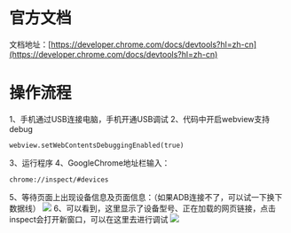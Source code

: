 # 官方文档
文档地址：[https://developer.chrome.com/docs/devtools?hl=zh-cn](https://developer.chrome.com/docs/devtools?hl=zh-cn)
# 操作流程
1、手机通过USB连接电脑，手机开通USB调试
2、代码中开启webview支持debug
```
webview.setWebContentsDebuggingEnabled(true)
```
3、运行程序
4、GoogleChrome地址栏输入：
```
chrome://inspect/#devices
```
5、等待页面上出现设备信息及页面信息：（如果ADB连接不了，可以试一下换下数据线）
![](https://beta.appflowy.cloud/api/file_storage/132d4fe4-915c-4ef5-ba7d-d26a09a244c5/v1/blob/9196aea1%2D530a%2D4613%2Db0c4%2Dc95915aa44d1/961510624235236196.png)
6、可以看到，这里显示了设备型号、正在加载的网页链接，点击inspect会打开新窗口，可以在这里去进行调试
![](https://beta.appflowy.cloud/api/file_storage/132d4fe4-915c-4ef5-ba7d-d26a09a244c5/v1/blob/9196aea1%2D530a%2D4613%2Db0c4%2Dc95915aa44d1/5389462213612008509.png)

